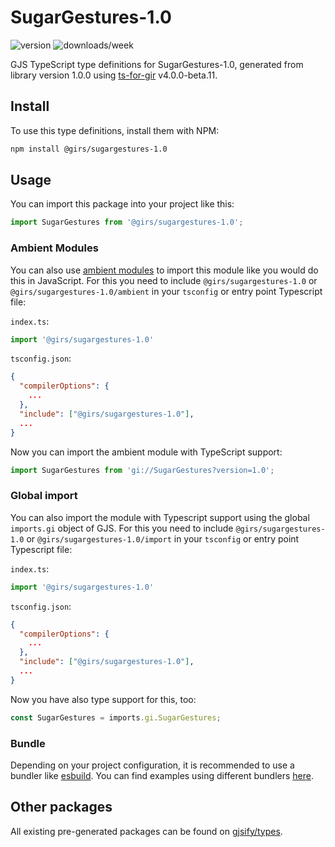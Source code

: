
# SugarGestures-1.0

![version](https://img.shields.io/npm/v/@girs/sugargestures-1.0)
![downloads/week](https://img.shields.io/npm/dw/@girs/sugargestures-1.0)


GJS TypeScript type definitions for SugarGestures-1.0, generated from library version 1.0.0 using [ts-for-gir](https://github.com/gjsify/ts-for-gir) v4.0.0-beta.11.


## Install

To use this type definitions, install them with NPM:
```bash
npm install @girs/sugargestures-1.0
```

## Usage

You can import this package into your project like this:
```ts
import SugarGestures from '@girs/sugargestures-1.0';
```

### Ambient Modules

You can also use [ambient modules](https://github.com/gjsify/ts-for-gir/tree/main/packages/cli#ambient-modules) to import this module like you would do this in JavaScript.
For this you need to include `@girs/sugargestures-1.0` or `@girs/sugargestures-1.0/ambient` in your `tsconfig` or entry point Typescript file:

`index.ts`:
```ts
import '@girs/sugargestures-1.0'
```

`tsconfig.json`:
```json
{
  "compilerOptions": {
    ...
  },
  "include": ["@girs/sugargestures-1.0"],
  ...
}
```

Now you can import the ambient module with TypeScript support: 

```ts
import SugarGestures from 'gi://SugarGestures?version=1.0';
```

### Global import

You can also import the module with Typescript support using the global `imports.gi` object of GJS.
For this you need to include `@girs/sugargestures-1.0` or `@girs/sugargestures-1.0/import` in your `tsconfig` or entry point Typescript file:

`index.ts`:
```ts
import '@girs/sugargestures-1.0'
```

`tsconfig.json`:
```json
{
  "compilerOptions": {
    ...
  },
  "include": ["@girs/sugargestures-1.0"],
  ...
}
```

Now you have also type support for this, too:

```ts
const SugarGestures = imports.gi.SugarGestures;
```

### Bundle

Depending on your project configuration, it is recommended to use a bundler like [esbuild](https://esbuild.github.io/). You can find examples using different bundlers [here](https://github.com/gjsify/ts-for-gir/tree/main/examples).

## Other packages

All existing pre-generated packages can be found on [gjsify/types](https://github.com/gjsify/types).

